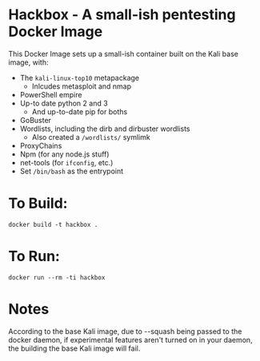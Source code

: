 # Hackbox - A small-ish pentesting Docker Image

This Docker Image sets up a small-ish container built on the Kali base image, with:
 - The `kali-linux-top10` metapackage
   - Inlcudes metasploit and nmap
 - PowerShell empire
 - Up-to date python 2 and 3
   - And up-to-date pip for boths
 - GoBuster
 - Wordlists, including the dirb and dirbuster wordlists
   - Also created a `/wordlists/` symlimk
 - ProxyChains
 - Npm (for any node.js stuff)
 - net-tools (for `ifconfig`, etc.)
 - Set `/bin/bash` as the entrypoint


# To Build:
```
docker build -t hackbox .
```

# To Run:
```
docker run --rm -ti hackbox
```
# Notes
According to the base Kali image, due to --squash being passed to the docker daemon, if experimental features aren't turned on in your daemon, the building the base Kali image will fail.